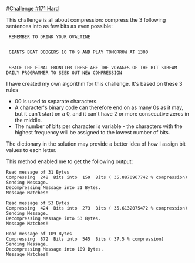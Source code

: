 #[Challenge #171 Hard](http://www.reddit.com/r/dailyprogrammer/comments/2b21mp/7182014_challenge_171_hard_intergalatic_bitstream/)

This challenge is all about compression: compress the 3 following sentences into as few bits as even possible:

     REMEMBER TO DRINK YOUR OVALTINE
    
    
     GIANTS BEAT DODGERS 10 TO 9 AND PLAY TOMORROW AT 1300 
    
    
     SPACE THE FINAL FRONTIER THESE ARE THE VOYAGES OF THE BIT STREAM DAILY PROGRAMMER TO SEEK OUT NEW COMPRESSION
    
    
I have created my own algorithm for this challenge. It's based on these 3 rules

- 00 is used to separate characters.
- A character's binary code can therefore end on as many 0s as it may, but it can't start on a 0, and it can't have 2 or more consecutive zeros in the middle.
- The number of bits per character is variable - the characters with the highest frequency will be assigned to the lowest number of bits.

The dictionary in the solution may provide a better idea of how I assign bit values to each letter.

This method enabled me to get the following output:


    Read message of 31 Bytes
    Compressing  248  Bits into  159  Bits ( 35.8870967742 % compression)
    Sending Message.
    Decompressing Message into 31 Bytes.
    Message Matches!
    
    Read message of 53 Bytes
    Compressing  424  Bits into  273  Bits ( 35.6132075472 % compression)
    Sending Message.
    Decompressing Message into 53 Bytes.
    Message Matches!
    
    Read message of 109 Bytes
    Compressing  872  Bits into  545  Bits ( 37.5 % compression)
    Sending Message.
    Decompressing Message into 109 Bytes.
    Message Matches!
